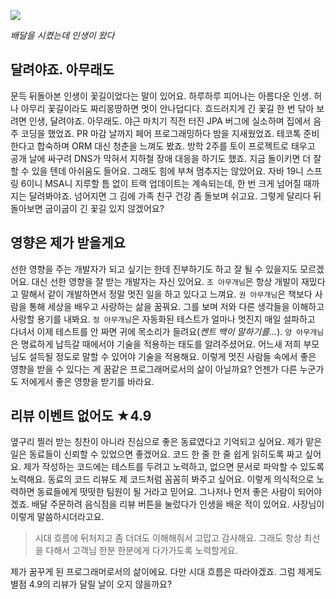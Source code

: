 ![](https://velog.velcdn.com/images/sojukang/post/b990532e-0cb6-4a0f-9df6-60b758c3ca5c/image.png)

*배달을 시켰는데 인생이 왔다*

## 달려야죠. 아무래도
문득 뒤돌아본 인생이 꽃길이었다는 말이 있어요. 하루하루 피어나는 아름다운 인생. 허나 아무리 꽃길이라도 짜리몽땅하면 멋이 안나덥디다. 
흐드러지게 긴 꽃길 한 번 닦아 보려면 인생, 달려야죠. 아무래도. 야근 마치기 직전 터진 JPA 버그에 실소하며 집에서 음주 코딩을 했었죠. PR 마감 날까지 페어 프로그래밍하다 밤을 지새웠었죠. 
테코톡 준비한다고 합숙하며 ORM 대신 청춘을 느껴도 봤죠. 방학 2주를 토이 프로젝트로 태우고 공개 날에 싸구려 DNS가 막혀서 지하철 장애 대응을 하기도 했죠. 
지금 돌이키면 더 잘 할 수 있을 텐데 아쉬움도 들어요. 그래도 힘에 부쳐 멈추지는 않았어요. 
자바 19니 스프링 6이니 MSA니 지루할 틈 없이 트랙 업데이트는 계속되는데, 한 번 크게 넘어질 때까지는 달려봐야죠. 
넘어지면 그 김에 가족 친구 건강 좀 돌보며 쉬고요. 그렇게 달리다 뒤돌아보면 굽이굽이 긴 꽃길 있지 않겠어요?         

## 영향은 제가 받을게요
선한 영향을 주는 개발자가 되고 싶기는 한데 진부하기도 하고 잘 될 수 있을지도 모르겠어요. 대신 선한 영향을 잘 받는 개발자는 자신 있어요. 
`조 아무개님`은 항상 개발이 재밌다고 말해서 같이 개발하면서 정말 멋진 일을 하고 있다고 느껴요. 
`권 아무개님`은 책보다 사람을 통해 세상을 배우고 사랑하는 삶을 꿈꿔요. 그를 보며 저와 다른 생각들을 이해하고 사랑할 용기를 내봐요. 
`정 아무개님`은 자동화된 테스트가 얼마나 멋진지 매일 설파하고 다녀서 이제 테스트를 안 짜면 귀에 목소리가 들려요(_켄트 백이 말하기를..._). 
`양 아무개님`은 명료하게 납득갈 때에서야 기술을 적용하는 태도를 알려주셨어요. 어느새 저희 부모님도 설득될 정도로 말할 수 있어야 기술을 적용해요. 
이렇게 멋진 사람들 속에서 좋은 영향을 받을 수 있다는 게 꿈같은 프로그래머로서의 삶이 아닐까요? 언젠가 다른 누군가도 저에게서 좋은 영향을 받기를 바라요.

## 리뷰 이벤트 없어도 ★4.9
옆구리 찔러 받는 칭찬이 아니라 진심으로 좋은 동료였다고 기억되고 싶어요. 제가 맡은 일은 동료들이 신뢰할 수 있었으면 좋겠어요. 
코드 한 줄 한 줄 쉽게 읽히도록 짜고 싶어요. 제가 작성하는 코드에는 테스트를 두려고 노력하고, 없으면 문서로 파악할 수 있도록 노력해요. 
동료의 코드 리뷰도 제 코드처럼 꼼꼼히 봐주고 싶어요. 이렇게 의식적으로 노력하면 동료들에게 떳떳한 팀원이 될 거라고 믿어요. 
그나저나 먼저 좋은 사람이 되어야겠죠. 배달 주문하려 음식점을 리뷰 버튼을 눌렀다가 인생을 배운 적이 있어요. 사장님이 이렇게 말씀하시더라고요. 
> 시대 흐름에 뒤처지고 좀 더뎌도 이해해줘서 고맙고 감사해요. 그래도 항상 최선을 다해서 고객님 한분 한분에게 다가가도록 노력할게요. 

제가 꿈꾸게 된 프로그래머로서의 삶이에요. 다만 시대 흐름은 따라야겠죠. 그럼 제게도 별점 4.9의 리뷰가 달릴 날이 오지 않을까요? 
